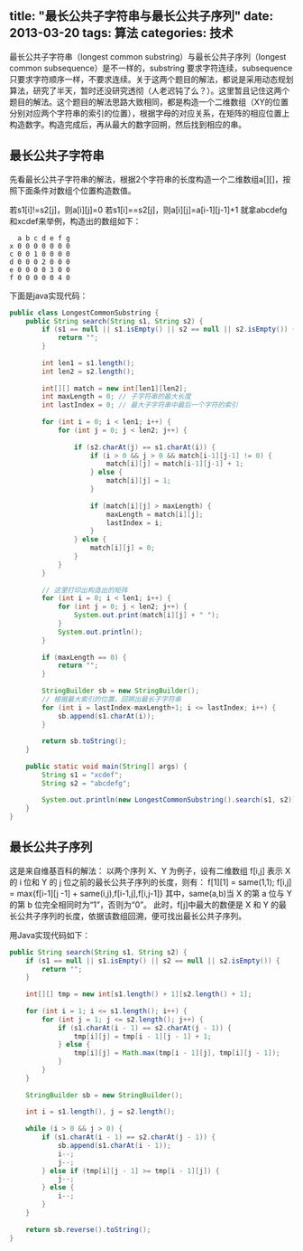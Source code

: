 title: "最长公共子字符串与最长公共子序列"
date: 2013-03-20
tags: 算法
categories: 技术
---

最长公共子字符串（longest common substring）与最长公共子序列（longest common subsequence）是不一样的，substring 要求字符连续，subsequence只要求字符顺序一样，不要求连续。关于这两个题目的解法，都说是采用动态规划算法，研究了半天，暂时还没研究透彻（人老迟钝了么？）。这里暂且记住这两个题目的解法。这个题目的解法思路大致相同，都是构造一个二维数组（XY的位置分别对应两个字符串的索引的位置），根据字母的对应关系，在矩阵的相应位置上构造数字。构造完成后，再从最大的数字回朔，然后找到相应的串。

## 最长公共子字符串

先看最长公共子字符串的解法，根据2个字符串的长度构造一个二维数组a[][]，按照下面条件对数组个位置构造数值。

若s1[i]!=s2[j]，则a[i][j]=0
若s1[i]==s2[j]，则a[i][j]=a[i-1][j-1]+1
就拿abcdefg和xcdef来举例，构造出的数组如下：

```
  a b c d e f g
x 0 0 0 0 0 0 0
c 0 0 1 0 0 0 0
d 0 0 0 2 0 0 0
e 0 0 0 0 3 0 0
f 0 0 0 0 0 4 0
```

下面是java实现代码：

``` java
public class LongestCommonSubstring {
    public String search(String s1, String s2) {
        if (s1 == null || s1.isEmpty() || s2 == null || s2.isEmpty()) {
            return "";
        }
 
        int len1 = s1.length();
        int len2 = s2.length();
 
        int[][] match = new int[len1][len2];
        int maxLength = 0; // 子字符串的最大长度
        int lastIndex = 0; // 最大子字符串中最后一个字符的索引
 
        for (int i = 0; i < len1; i++) {
            for (int j = 0; j < len2; j++) {
 
                if (s2.charAt(j) == s1.charAt(i)) {
                    if (i > 0 && j > 0 && match[i-1][j-1] != 0) {
                        match[i][j] = match[i-1][j-1] + 1;
                    } else {
                        match[i][j] = 1;
                    }
 
                    if (match[i][j] > maxLength) {
                        maxLength = match[i][j];
                        lastIndex = i;
                    }
                } else {
                    match[i][j] = 0;
                }               
            }
        }
 
        // 这里打印出构造出的矩阵
        for (int i = 0; i < len1; i++) {
            for (int j = 0; j < len2; j++) {
                System.out.print(match[i][j] + " ");
            }
            System.out.println();
        }
 
        if (maxLength == 0) {
            return "";
        }
 
        StringBuilder sb = new StringBuilder();
        // 根据最大索引的位置，回朔出最长子字符串
        for (int i = lastIndex-maxLength+1; i <= lastIndex; i++) {
            sb.append(s1.charAt(i));
        }
 
        return sb.toString();
    }
 
    public static void main(String[] args) {
        String s1 = "xcdef";
        String s2 = "abcdefg";
 
        System.out.println(new LongestCommonSubstring().search(s1, s2));
    }
}
```

## 最长公共子序列

这是来自维基百科的解法：
以两个序列 X、Y 为例子，设有二维数组 f[i,j] 表示 X 的 i 位和 Y 的 j 位之前的最长公共子序列的长度，则有：
f[1][1] = same(1,1);
f[i,j] = max{f[i-1][j -1] + same(i,j),f[i-1,j],f[i,j-1]}
其中，same(a,b)当 X 的第 a 位与 Y 的第 b 位完全相同时为“1”，否则为“0”。
此时，f[j]中最大的数便是 X 和 Y 的最长公共子序列的长度，依据该数组回溯，便可找出最长公共子序列。

用Java实现代码如下：

``` java
public String search(String s1, String s2) {
    if (s1 == null || s1.isEmpty() || s2 == null || s2.isEmpty()) {
        return "";
    }
 
    int[][] tmp = new int[s1.length() + 1][s2.length() + 1];
 
    for (int i = 1; i <= s1.length(); i++) {
        for (int j = 1; j <= s2.length(); j++) {
            if (s1.charAt(i - 1) == s2.charAt(j - 1)) {
                tmp[i][j] = tmp[i - 1][j - 1] + 1;
            } else {
                tmp[i][j] = Math.max(tmp[i - 1][j], tmp[i][j - 1]);
            }
        }
    }
 
    StringBuilder sb = new StringBuilder();
 
    int i = s1.length(), j = s2.length();
 
    while (i > 0 && j > 0) {
        if (s1.charAt(i - 1) == s2.charAt(j - 1)) {
            sb.append(s1.charAt(i - 1));
            i--;
            j--;
        } else if (tmp[i][j - 1] >= tmp[i - 1][j]) {
            j--;
        } else {
            i--;
        }
    }
 
    return sb.reverse().toString();
}
```